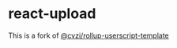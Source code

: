# react-upload

This is a fork of [@cvzi/rollup-userscript-template](https://github.com/cvzi/rollup-userscript-template)
